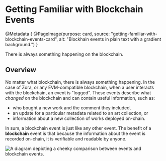 # Getting Familiar with Blockchain Events

@Metadata {
    @PageImage(purpose: card, source: "getting-familiar-with-blockchain-events-card", alt: "Blockhain events in plain text with a gradient background.")
}

There is always something happening on the blockchain.

## Overview

No matter what blockchain, there is always something happening. In the case of Zora, or any EVM-compatible blockchain, when a user interacts with the blockchain, an event is "logged". These events describe what _changed_ on the blockchain and can contain useful information, such as:
- who bought a new work and the comment they included,
- an update for a particular metadata related to an art collection, or
- information about a new collection of works deployed on-chain.

In sum, a blockchain event is just like any other event. The benefit of a **blockchain** event is that because the information about the event is recorded on-chain, it is verifiable and readable by anyone.

![A diagram depicting a cheeky comparison between events and blockchain events.](taylor-on-chain.png)
